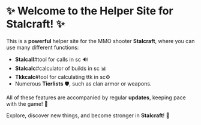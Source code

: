 # ✨ Welcome to the Helper Site for Stalcraft! ✨

This is a **powerful** helper site for the MMO shooter **Stalcraft**, where you can use many different functions:

- **Stalcall**#tool for calls in sс 🔊
- **Stalcalc**#calculator of builds in sс 📊
- **Tkkcalc**#tool for calculating ttk in sс⚙️
- Numerous **Tierlists** 🛡️, such as clan armor or weapons.

All of these features are accompanied by regular **updates**, keeping pace with the game! 💾

Explore, discover new things, and become stronger in **Stalcraft**! 🚀